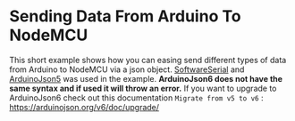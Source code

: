 # Sending Data From Arduino To NodeMCU

This short example shows how you can easing send different types of data from Arduino to NodeMCU via a json object. [SoftwareSerial](https://docs.arduino.cc/learn/built-in-libraries/software-serial) and [ArduinoJson5](https://arduinojson.org/) was used in the example.  **ArduinoJson6 does not have the same syntax and if used it will throw an error.** If you want to upgrade to ArduinoJson6 check out this documentation `Migrate from v5 to v6` : <https://arduinojson.org/v6/doc/upgrade/>
